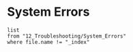 # System Errors

```dataview
list
from "12_Troubleshooting/System_Errors"
where file.name != "_index"
```
